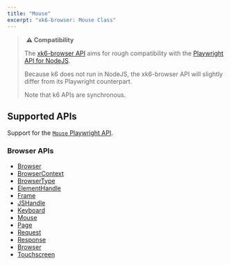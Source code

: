 ```yaml
---
title: "Mouse"
excerpt: "xk6-browser: Mouse Class"
---
```


> ️ **️⚠️ Compatibility**
> 
> The [xk6-browser API](/javascript-api/k6-x-browser/) aims for rough compatibility with the [Playwright API for NodeJS](https://playwright.dev/docs/api/class-playwright). 
> 
> Because k6 does not run in NodeJS, the xk6-browser API will slightly differ from its Playwright counterpart.
> 
> Note that k6 APIs are synchronous.

## Supported APIs

Support for the [`Mouse` Playwright API](https://playwright.dev/docs/api/class-mouse/).

### Browser APIs

<Glossary>

-  [Browser](/javascript-api/k6-x-browser/browser/)
-  [BrowserContext](/javascript-api/k6-x-browser/browsercontext/)
-  [BrowserType](/javascript-api/k6-x-browser/browsertype/)
-  [ElementHandle](/javascript-api/k6-x-browser/elementhandle/)
-  [Frame](/javascript-api/k6-x-browser/frame/)
-  [JSHandle](/javascript-api/k6-x-browser/jshandle)
-  [Keyboard](/javascript-api/k6-x-browser/keyboard)
-  [Mouse](/javascript-api/k6-x-browser/mouse/)
-  [Page](/javascript-api/k6-x-browser/page/)
-  [Request](/javascript-api/k6-x-browser/request/)
-  [Response](/javascript-api/k6-x-browser/response/)
-  [Browser](/javascript-api/k6-x-browser/browser/)
-  [Touchscreen](/javascript-api/k6-x-browser/touchscreen/)

</Glossary>
